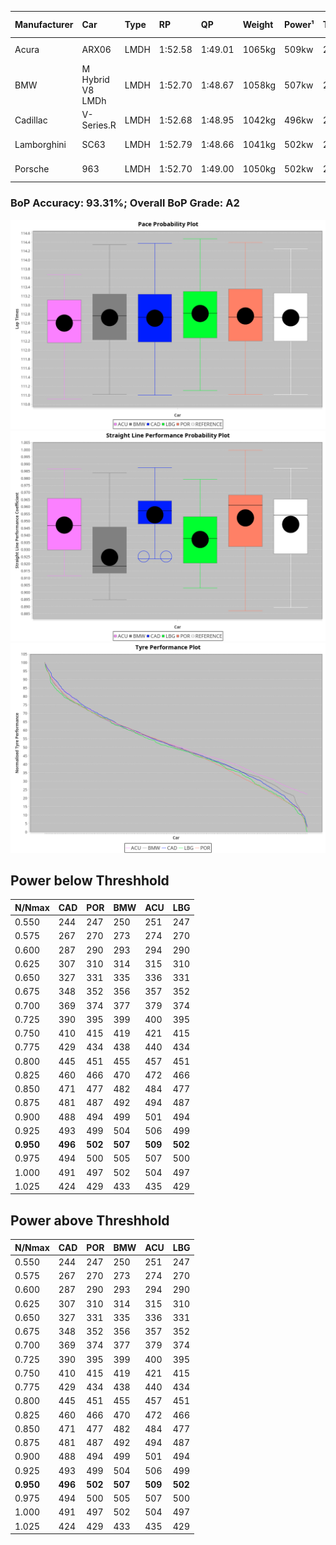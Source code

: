|Manufacturer|Car|Type|RP|QP|Weight|Power¹|Threshhold|PINC|Power²|E/Stint|AVG Vmax|FDS|RDLC|L/Stint|BOP-Grade|ModelAccuracy|ModelPoints|Match%|
|:-|:-|:-|:-|:-|:-|:-|:-|:-|:-|:-|:-|:-|:-|:-|:-|:-|:-|:-|
|Acura|ARX06|LMDH|1:52.58|1:49.01|1065kg|509kw|210.0kph|0%|509kw|904MJ|274.33kph-289.39kph|-|1.00|29|-B2|100.00%|995|83.47%|
|BMW|M Hybrid V8 LMDh|LMDH|1:52.70|1:48.67|1058kg|507kw|210.0kph|0%|507kw|893MJ|271.63kph-292.18kph|-|1.02|29|~A1|98.60%|1690|100.00%|
|Cadillac|V-Series.R|LMDH|1:52.68|1:48.95|1042kg|496kw|210.0kph|0%|496kw|872MJ|270.31kph-291.47kph|-|1.02|29|~A1|98.38%|1765|95.00%|
|Lamborghini|SC63|LMDH|1:52.79|1:48.66|1041kg|502kw|210.0kph|0%|502kw|883MJ|273.28kph-289.14kph|-|1.05|29|+B1|96.77%|419|88.07%|
|Porsche|963|LMDH|1:52.70|1:49.00|1050kg|502kw|210.0kph|0%|502kw|887MJ|272.09kph-292.49kph|-|1.02|29|~A1|96.81%|5438|100.00%|

### BoP Accuracy: 93.31%; Overall BoP Grade: A2
![](BOP/IMSA2024/SEBRING/BASIC/IMG/ACOMETHOD.png)![](BOP/IMSA2024/SEBRING/BASIC/IMG/ACOMETHOD_sp.png)![](BOP/IMSA2024/SEBRING/BASIC/IMG/ACOMETHOD_tw.png)
## Power below Threshhold
|N/Nmax|CAD|POR|BMW|ACU|LBG|
|:-|:-|:-|:-|:-|:-|
|0.550|244|247|250|251|247|
|0.575|267|270|273|274|270|
|0.600|287|290|293|294|290|
|0.625|307|310|314|315|310|
|0.650|327|331|335|336|331|
|0.675|348|352|356|357|352|
|0.700|369|374|377|379|374|
|0.725|390|395|399|400|395|
|0.750|410|415|419|421|415|
|0.775|429|434|438|440|434|
|0.800|445|451|455|457|451|
|0.825|460|466|470|472|466|
|0.850|471|477|482|484|477|
|0.875|481|487|492|494|487|
|0.900|488|494|499|501|494|
|0.925|493|499|504|506|499|
|**0.950**|**496**|**502**|**507**|**509**|**502**|
|0.975|494|500|505|507|500|
|1.000|491|497|502|504|497|
|1.025|424|429|433|435|429|

## Power above Threshhold
|N/Nmax|CAD|POR|BMW|ACU|LBG|
|:-|:-|:-|:-|:-|:-|
|0.550|244|247|250|251|247|
|0.575|267|270|273|274|270|
|0.600|287|290|293|294|290|
|0.625|307|310|314|315|310|
|0.650|327|331|335|336|331|
|0.675|348|352|356|357|352|
|0.700|369|374|377|379|374|
|0.725|390|395|399|400|395|
|0.750|410|415|419|421|415|
|0.775|429|434|438|440|434|
|0.800|445|451|455|457|451|
|0.825|460|466|470|472|466|
|0.850|471|477|482|484|477|
|0.875|481|487|492|494|487|
|0.900|488|494|499|501|494|
|0.925|493|499|504|506|499|
|**0.950**|**496**|**502**|**507**|**509**|**502**|
|0.975|494|500|505|507|500|
|1.000|491|497|502|504|497|
|1.025|424|429|433|435|429|
